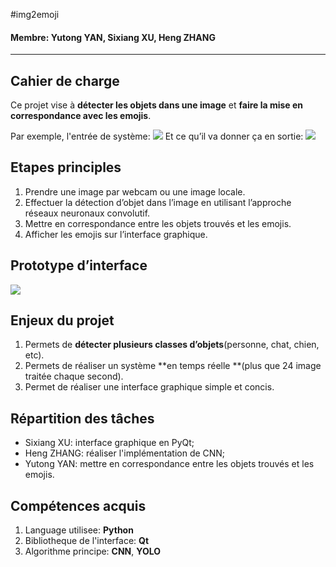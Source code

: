 #img2emoji

#### Membre: Yutong YAN, Sixiang XU, Heng ZHANG

---
## Cahier de charge

Ce projet vise à **détecter les objets dans une image** et **faire la mise en correspondance avec les emojis**.

Par exemple, l'entrée de système:
![](https://lh6.googleusercontent.com/T3ICsrm-oFJk5zr6Zp97BF35k4C8kO4DGPgkPc5v21jdi9KmQVxMiK-zirYRPAIcH3fDQoSFiA39zvqAZBeo=w1855-h959) 
Et ce qu’il va donner ça en sortie:
![](https://lh6.googleusercontent.com/6G3ue1BcDuhOlZQ16gVjWQtnJufrnjrKdM71vQ_NDDHmtqxVlaj0Irf3wIftMnctzYf1hxDVtbZgxHwcQNp2=w1855-h959) 

## Etapes principles

1. Prendre une image par webcam ou une image locale.
1. Effectuer la détection d’objet dans l’image en utilisant l’approche réseaux neuronaux convolutif.
1. Mettre en correspondance entre les objets trouvés et les emojis.
1. Afficher les emojis sur l’interface graphique.

## Prototype d’interface
![](https://lh3.googleusercontent.com/Dj1UYF8uNONZlulAF5Ie4aygdyAgpl5TXdpu67SVCl7PrOG-VdLF5t3gCZAVEodlZt4gESPu-zVxWRdVc3m6=w1855-h959) 

## Enjeux du projet
1. Permets de **détecter plusieurs classes d’objets**(personne, chat, chien, etc).
1. Permets de réaliser un système **en temps réelle **(plus que 24 image traitée chaque second).
1. Permet de réaliser une interface graphique simple et concis.

## Répartition des tâches
- Sixiang XU: interface graphique en PyQt;
- Heng ZHANG: réaliser l'implémentation de CNN;
- Yutong YAN: mettre en correspondance entre les objets trouvés et les emojis.

## Compétences acquis
1. Language utilisee: **Python**
1. Bibliotheque de l'interface: **Qt**
1. Algorithme principe: **CNN**, **YOLO**